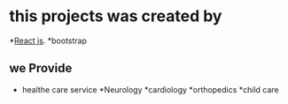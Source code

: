 # this projects was created by

*[React js](https://github.com/facebook/create-react-app).
*bootstrap

## we Provide

- healthe care service
  *Neurology
  *cardiology
  *orthopedics
  *child care
